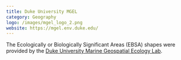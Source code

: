 ```yaml
---
title: Duke University MGEL
category: Geography
logo: /images/mgel_logo_2.png
website: https://mgel.env.duke.edu/
---
```


The Ecologically or Biologically Significant Areas (EBSA) shapes were provided by the [Duke University Marine Geospatial Ecology Lab](https://mgel.env.duke.edu/). 